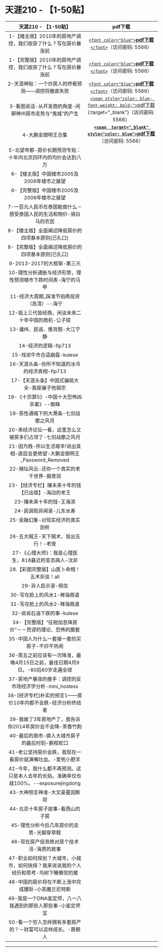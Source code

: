 # 天涯210 - 【1-50贴】

|              天涯210 - 【1-50贴】 |      pdf下载            |
| :------------------------------------------------------------------------------------: | :-----------------------------------------------------------------------------------------------------------------------------------------------------: | 
|             1-【楼主版】2010年的房地产调控，我们收获了什么？写在房价暴涨前             |            [`<font color="blue">`**pdf下载** `</font>`](https://url97.ctfile.com/f/799297-563247371-037e1d?p=5566)（访问密码: 5566）            |
|             1-【完整版】2010年的房地产调控，我们收获了什么？写在房价暴涨前             |            [`<font color="blue">`**pdf下载** `</font>`](https://url97.ctfile.com/f/799297-563247371-037e1d?p=5566)（访问密码: 5566）            |
|                   2-天涯神贴：一个炒房人的终极预测——调控将撤底失败                   |            [`<font color="blue">`**pdf下载** `</font>`](https://url97.ctfile.com/f/799297-563247371-037e1d?p=5566)（访问密码: 5566）            |
|               3-看图说话-从开发商的角度-闲聊神州房市走势与“鬼城”的产生               | [`<span style="color: blue; font-weight: bold;">`pdf下载](https://url97.ctfile.com/f/799297-563247371-037e1d?p=5566){:target="_blank"}（访问密码: 5566） |
|                                   4-大鹏金翅明王合集                                   |      [**`<span  target="_blank" style="color: blue">`pdf下载**](https://url97.ctfile.com/f/799297-563247371-037e1d?p=5566)（访问密码: 5566）      |
|             5-北望帝都-房价长期预测专贴：十年内北京四环内的均价会达到八万             |                                                                                                                                                        |
|                       6-【楼主版】中国楼市2005及2006年楼市之展望                       |                                                                                                                                                        |
|                       6-【完整版】中国楼市2005及2006年楼市之展望                       |                                                                                                                                                        |
|          7-一百元人民币在泰国能做什么－感受泰国人民的生活和物价-骑白马的农民          |                                                                                                                                                        |
|                   8-【楼主版】全面阐述降低房价的四项基本原则[已扎口]                   |                                                                                                                                                        |
|                   8-【完整版】全面阐述降低房价的四项基本原则[已扎口]                   |                                                                                                                                                        |
|                               9-2013-2017的大框架-第三元                               |                                                                                                                                                        |
|              10-理性分析通胀与经济形势，理性预测楼市下跌时间表-海宁的马甲              |                                                                                                                                                        |
|                       11-经济大周期_踩准节拍再投资（高清）--海宁                       |                                                                                                                                                        |
|                   12-祖上三代皆经商，闲谈未来二十年中国的商机-公子镔                   |                                                                                                                                                        |
|                             13-谶纬、民谣、推背图-大江宁静                             |                                                                                                                                                        |
|                                  14-经济的逻辑-flp713                                  |                                                                                                                                                        |
|                               15-戏说牛市合适崩盘-kulese                               |                                                                                                                                                        |
|                     16-天涯头条-你所不知道的冰冷的经济真相-flp713                     |                                                                                                                                                        |
|                      17-【天涯头条】中国式骗局大全-我是骗子他祖宗                      |                                                                                                                                                        |
|                       18-《十宗罪5》-中国十大恐怖凶杀案》--蜘蛛                       |                                                                                                                                                        |
|                          19-恶性通缩下的大萧条-七剑战歌之风月                          |                                                                                                                                                        |
|               20-来经济论坛一看，这里怎么又被房多们占领了-七剑战歌之风月               |                                                                                                                                                        |
|       21-因为贱-所以生活艰辛!说出真相-底层会更绝望-大鹏金翅明王_Password_Removed       |                                                                                                                                                        |
|                       22-赌坛风云-还你一个真实的老千世界-揭育润                       |                                                                                                                                                        |
|                   23-【经济专栏】赚未来十年的钱【已出版】-海边的老王                   |                                                                                                                                                        |
|                                23-赚未来十年的钱-王海滨                                |                                                                                                                                                        |
|                                24-民调局异闻录-儿东水寿                                |                                                                                                                                                        |
|                            25-金融幻象-对现实经济的真实剖析                            |                                                                                                                                                        |
|                         26-五大贼王-天下贼术，皆出五行！-老夜                         |                                                                                                                                                        |
|                 27-《心理大师》：我是心理医生，818最近的变态病人-沈非                 |                                                                                                                                                        |
|                       28.【彩图完整版】山医卜命相！五术杂谈！all                       |                                                                                                                                                        |
|                                   29-异人启示录-佩伭                                   |                                                                                                                                                        |
|                              30-写在脸上的风水1-禅海商道                              |                                                                                                                                                        |
|                              31-写在脸上的风水2-禅海商道                              |                                                                                                                                                        |
|                               32-说说石油下跌的事-kulese                               |                                                                                                                                                        |
|               34-【完整版】“征税加息降房价”－－荒谬的理论、恐怖的圈套               |                                                                                                                                                        |
|                      35-中国人为什么一套接一套的买房子-不炒不热闹                      |                                                                                                                                                        |
|     36-周五之前应该有一次降准，最晚4月15日之前，最佳日期4月9日。-80后60岁走遍全球     |                                                                                                                                                        |
|                37-房地产暴涨的推手：调控的反市场经济学分析-mini_hostess                |                                                                                                                                                        |
|             38-[经济专栏]朴实的预言1——房价10年内都不会跌-经济分析终结者             |                                                                                                                                                        |
|               39-我做了3年房地产了，我告诉你2014年房价会不会降-茶香竹韵               |                                                                                                                                                        |
|                    40-最后的救市-换入大城市房子的最后时刻-鹏程蛇口                    |                                                                                                                                                        |
|               41-老公坚持房价会跌，我现在一看房价就满嘴吐血。-爱死小肥羊               |                                                                                                                                                        |
| 42-今年，我什么都不再预测。这只是本人去年的长贴。准确率仅也就100%。--exposurejingdong |                                                                                                                                                        |
|                             43-大神预言神准-大文豪曼因斯坦                             |                                                                                                                                                        |
|                            44-北京十年房子故事-看西山的子房                            |                                                                                                                                                        |
|                        45-理性分析今后几年房价的走势-光脚穿草鞋                        |                                                                                                                                                        |
|                        46-现在房产投资绝对是个技术活-海男的故事                        |                                                                                                                                                        |
| 47-职业如何规划？大城市，小城市，如何抉择？我来说说我的个人经历和思考-鸟树下睡懒觉的猪 |                                                                                                                                                        |
|                   48-中国的房价将在不断上涨中完成腰斩-小恶魔兰尼特斯                   |                                                                                                                                                        |
|             49-我是一个DNA鉴定师，八一八我遇到的那些人那些事-小鉴定师宝             |                                                                                                                                                        |
|              50-看一个穷人怎样拥有多套房产的？－财富可以这样成长。-晋朝人              |                                                                                                                                                        |



---
